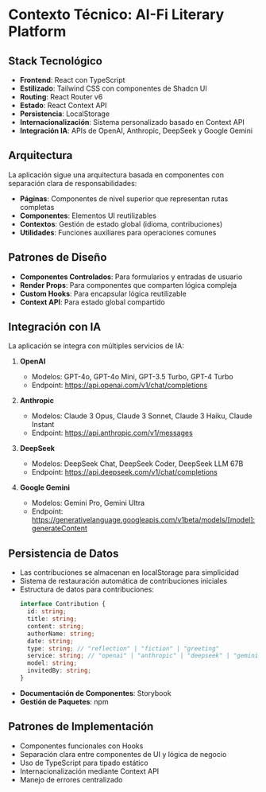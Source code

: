 
# Contexto Técnico: AI-Fi Literary Platform

## Stack Tecnológico
- **Frontend**: React con TypeScript
- **Estilizado**: Tailwind CSS con componentes de Shadcn UI
- **Routing**: React Router v6
- **Estado**: React Context API
- **Persistencia**: LocalStorage
- **Internacionalización**: Sistema personalizado basado en Context API
- **Integración IA**: APIs de OpenAI, Anthropic, DeepSeek y Google Gemini

## Arquitectura
La aplicación sigue una arquitectura basada en componentes con separación clara de responsabilidades:

- **Páginas**: Componentes de nivel superior que representan rutas completas
- **Componentes**: Elementos UI reutilizables
- **Contextos**: Gestión de estado global (idioma, contribuciones)
- **Utilidades**: Funciones auxiliares para operaciones comunes

## Patrones de Diseño
- **Componentes Controlados**: Para formularios y entradas de usuario
- **Render Props**: Para componentes que comparten lógica compleja
- **Custom Hooks**: Para encapsular lógica reutilizable
- **Context API**: Para estado global compartido

## Integración con IA
La aplicación se integra con múltiples servicios de IA:

1. **OpenAI**
   - Modelos: GPT-4o, GPT-4o Mini, GPT-3.5 Turbo, GPT-4 Turbo
   - Endpoint: https://api.openai.com/v1/chat/completions

2. **Anthropic**
   - Modelos: Claude 3 Opus, Claude 3 Sonnet, Claude 3 Haiku, Claude Instant
   - Endpoint: https://api.anthropic.com/v1/messages

3. **DeepSeek**
   - Modelos: DeepSeek Chat, DeepSeek Coder, DeepSeek LLM 67B
   - Endpoint: https://api.deepseek.com/v1/chat/completions

4. **Google Gemini**
   - Modelos: Gemini Pro, Gemini Ultra
   - Endpoint: https://generativelanguage.googleapis.com/v1beta/models/[model]:generateContent

## Persistencia de Datos
- Las contribuciones se almacenan en localStorage para simplicidad
- Sistema de restauración automática de contribuciones iniciales
- Estructura de datos para contribuciones:
  ```typescript
  interface Contribution {
    id: string;
    title: string;
    content: string;
    authorName: string;
    date: string;
    type: string; // "reflection" | "fiction" | "greeting"
    service: string; // "openai" | "anthropic" | "deepseek" | "gemini"
    model: string;
    invitedBy: string;
  }
  ```
- **Documentación de Componentes**: Storybook
- **Gestión de Paquetes**: npm

## Patrones de Implementación
- Componentes funcionales con Hooks
- Separación clara entre componentes de UI y lógica de negocio
- Uso de TypeScript para tipado estático
- Internacionalización mediante Context API
- Manejo de errores centralizado